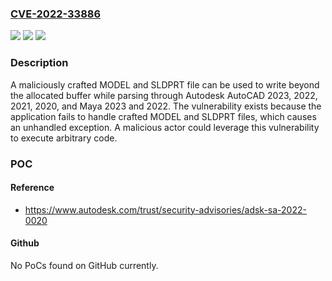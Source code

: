 ### [CVE-2022-33886](https://cve.mitre.org/cgi-bin/cvename.cgi?name=CVE-2022-33886)
![](https://img.shields.io/static/v1?label=Product&message=Autodesk%20Maya&color=blue)
![](https://img.shields.io/static/v1?label=Version&message=2023%2C%202022%20&color=brightgreen)
![](https://img.shields.io/static/v1?label=Vulnerability&message=Out-of-bound%20Write&color=brightgreen)

### Description

A maliciously crafted MODEL and SLDPRT file can be used to write beyond the allocated buffer while parsing through Autodesk AutoCAD 2023, 2022, 2021, 2020, and Maya 2023 and 2022. The vulnerability exists because the application fails to handle crafted MODEL and SLDPRT files, which causes an unhandled exception. A malicious actor could leverage this vulnerability to execute arbitrary code.

### POC

#### Reference
- https://www.autodesk.com/trust/security-advisories/adsk-sa-2022-0020

#### Github
No PoCs found on GitHub currently.

